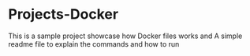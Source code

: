 # Projects-Docker
This is a sample project showcase how Docker files works and A simple readme file to explain the commands and how to run 
